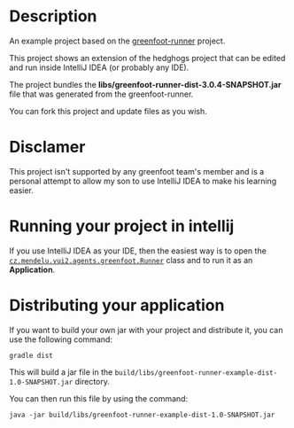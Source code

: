 # Description

An example project based on the [greenfoot-runner](https://github.com/benoitheinrich/greenfoot-runner) project.

This project shows an extension of the hedghogs project that can be edited and run inside IntelliJ IDEA (or probably any IDE).

The project bundles the **libs/greenfoot-runner-dist-3.0.4-SNAPSHOT.jar** file that was generated from the greenfoot-runner.

You can fork this project and update files as you wish.

# Disclamer

This project isn't supported by any greenfoot team's member and is a personal attempt to allow my son to use IntelliJ 
IDEA to make his learning easier.

# Running your project in intellij

If you use IntelliJ IDEA as your IDE, then the easiest way is to open the [`cz.mendelu.vui2.agents.greenfoot.Runner`](https://github.com/benoitheinrich/greenfoot-runner-example/blob/master/src/main/java/bh/greenfoot/runner/cz.mendelu.vui2.agents.greenfoot.Runner.java) 
class and to run it as an **Application**. 

# Distributing your application

If you want to build your own jar with your project and distribute it, you can use the following command:
```
gradle dist
```

This will build a jar file in the `build/libs/greenfoot-runner-example-dist-1.0-SNAPSHOT.jar` directory.

You can then run this file by using the command:
```
java -jar build/libs/greenfoot-runner-example-dist-1.0-SNAPSHOT.jar
```

